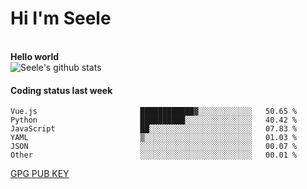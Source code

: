<h1>Hi I'm Seele</h1>
<br>
<b> Hello world</b>
<br>
<img src="https://github-readme-stats-eight-jade.vercel.app/api?username=Seele0oO&show_icons=true&icon_color=0366d6&bg_color=ffffff&hide_title=true&hide=contribs&include_all_commits=true" alt="Seele's github stats"/>
<br>

<h4>Coding status last week </h4>

<!--START_SECTION:waka-->

```text
Vue.js                       ████████████▓░░░░░░░░░░░░   50.65 %
Python                       ██████████░░░░░░░░░░░░░░░   40.42 %
JavaScript                   ██░░░░░░░░░░░░░░░░░░░░░░░   07.83 %
YAML                         ▒░░░░░░░░░░░░░░░░░░░░░░░░   01.03 %
JSON                         ░░░░░░░░░░░░░░░░░░░░░░░░░   00.07 %
Other                        ░░░░░░░░░░░░░░░░░░░░░░░░░   00.01 %
```

<!--END_SECTION:waka-->



[GPG PUB KEY](https://keys.openpgp.org/vks/v1/by-fingerprint/3FCE91BF5B9666B55B67213C4C57B7824A5B6680)

